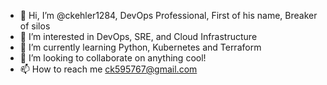 - 👋 Hi, I’m @ckehler1284, DevOps Professional, First of his name, Breaker of silos
- 👀 I’m interested in DevOps, SRE, and Cloud Infrastructure
- 🌱 I’m currently learning Python, Kubernetes and Terraform
- 💞️ I’m looking to collaborate on anything cool!
- 📫 How to reach me ck595767@gmail.com

<!---
ckehler1284/ckehler1284 is a ✨ special ✨ repository because its `README.md` (this file) appears on your GitHub profile.
You can click the Preview link to take a look at your changes.
--->

